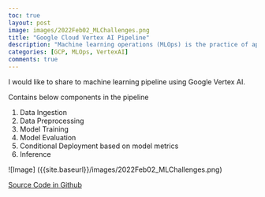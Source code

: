```yaml
---
toc: true
layout: post
image: images/2022Feb02_MLChallenges.png
title: "Google Cloud Vertex AI Pipeline"
description: "Machine learning operations (MLOps) is the practice of applying DevOps strategies to machine learning (ML) systems. DevOps strategies let you efficiently build and release code changes, and monitor systems to ensure you meet your reliability goals. MLOps extends this practice to help you reduce the amount of time that it takes to reliably go from data ingestion to deploying your model in production, in a way that lets you monitor and understand your ML system"
categories: [GCP, MLOps, VertexAI]
comments: true
---
```

I would like to share to machine learning pipeline using Google Vertex AI.

Contains below components in the pipeline
1. Data Ingestion
2. Data Preprocessing
3. Model Training
4. Model Evaluation
5. Conditional Deployment based on model metrics
6. Inference

![Image] ({{site.baseurl}}/images/2022Feb02_MLChallenges.png)

[Source Code in Github](https://github.com/nthangarajan/MLPipelineByVertexAI/blob/main/mlpipeline_Sep2021.ipynb)








